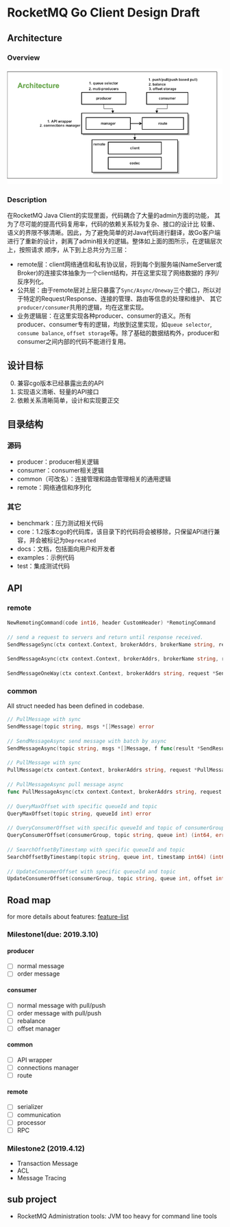 # RocketMQ Go Client Design Draft

## Architecture

### Overview
![client-design](../images/client-design.png)

### Description
在RocketMQ Java Client的实现里面，代码耦合了大量的admin方面的功能， 其为了尽可能的提高代码复用率，代码的依赖关系较为复杂、接口的设计比
较重、语义的界限不够清晰。因此，为了避免简单的对Java代码进行翻译，故Go客户端进行了重新的设计，剥离了admin相关的逻辑。整体如上面的图所示，在逻辑层次上，按照请求
顺序，从下到上总共分为三层：
- remote层：client网络通信和私有协议层，将到每个到服务端(NameServer或Broker)的连接实体抽象为一个client结构，并在这里实现了网络数据的
序列/反序列化。
- 公共层：由于remote层对上层只暴露了`Sync/Async/Oneway`三个接口，所以对于特定的Request/Response、连接的管理、路由等信息的处理和维护、
其它`producer/consumer`共用的逻辑，均在这里实现。
- 业务逻辑层：在这里实现各种producer、consumer的语义。所有producer、consumer专有的逻辑，均放到这里实现，如`queue selector`,
`consume balance`, `offset storage`等。除了基础的数据结构外，producer和consumer之间内部的代码不能进行复用。


## 设计目标
0. 兼容cgo版本已经暴露出去的API
1. 实现语义清晰、轻量的API接口
2. 依赖关系清晰简单，设计和实现要正交

## 目录结构
### 源码
- producer：producer相关逻辑
- consumer：consumer相关逻辑
- common（可改名）：连接管理和路由管理相关的通用逻辑
- remote：网络通信和序列化

### 其它
- benchmark：压力测试相关代码
- core：1.2版本cgo的代码库，该目录下的代码将会被移除，只保留API进行兼容，并会被标记为`Deprecated`
- docs：文档，包括面向用户和开发者
- examples：示例代码
- test：集成测试代码

## API

### remote
```go
NewRemotingCommand(code int16, header CustomHeader) *RemotingCommand 

// send a request to servers and return until response received.
SendMessageSync(ctx context.Context, brokerAddrs, brokerName string, request *SendMessageRequest, msgs []*Message) (*SendResult, error)

SendMessageAsync(ctx context.Context, brokerAddrs, brokerName string, request *SendMessageRequest, msgs []*Message, f func(result *SendResult)) error

SendMessageOneWay(ctx context.Context, brokerAddrs string, request *SendMessageRequest, msgs []*Message) (*SendResult, error)
```

### common
All struct needed has been defined in codebase.

```go
// PullMessage with sync
SendMessage(topic string, msgs *[]Message) error 

// SendMessageAsync send message with batch by async
SendMessageAsync(topic string, msgs *[]Message, f func(result *SendResult)) error 

// PullMessage with sync
PullMessage(ctx context.Context, brokerAddrs string, request *PullMessageRequest) (*PullResult, error)

// PullMessageAsync pull message async
func PullMessageAsync(ctx context.Context, brokerAddrs string, request *PullMessageRequest, f func(result *PullResult)) error

// QueryMaxOffset with specific queueId and topic
QueryMaxOffset(topic string, queueId int) error 

// QueryConsumerOffset with specific queueId and topic of consumerGroup
QueryConsumerOffset(consumerGroup, topic string, queue int) (int64, error) 

// SearchOffsetByTimestamp with specific queueId and topic
SearchOffsetByTimestamp(topic string, queue int, timestamp int64) (int64, error) 

// UpdateConsumerOffset with specific queueId and topic
UpdateConsumerOffset(consumerGroup, topic string, queue int, offset int64) error 
```

## Road map
for more details about features: [feature-list](../feature.md)

### Milestone1(due: 2019.3.10)

#### producer
- [ ] normal message
- [ ] order message

#### consumer
- [ ] normal message with pull/push
- [ ] order message with pull/push
- [ ] rebalance
- [ ] offset manager

#### common
- [ ] API wrapper
- [ ] connections manager
- [ ] route

#### remote
- [ ] serializer
- [ ] communication
- [ ] processor
- [ ] RPC

### Milestone2 (2019.4.12)
- Transaction Message
- ACL
- Message Tracing

## sub project
- RocketMQ Administration tools: JVM too heavy for command line tools